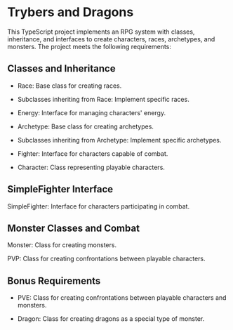 # Trybers and Dragons

This TypeScript project implements an RPG system with classes, inheritance, and interfaces to create characters, races, archetypes, and monsters. The project meets the following requirements:

## Classes and Inheritance

- Race: Base class for creating races.
  
- Subclasses inheriting from Race: Implement specific races.

- Energy: Interface for managing characters' energy.

- Archetype: Base class for creating archetypes.

- Subclasses inheriting from Archetype: Implement specific archetypes.

- Fighter: Interface for characters capable of combat.

- Character: Class representing playable characters.

## SimpleFighter Interface

SimpleFighter: Interface for characters participating in combat.

## Monster Classes and Combat

Monster: Class for creating monsters.

PVP: Class for creating confrontations between playable characters.

## Bonus Requirements

- PVE: Class for creating confrontations between playable characters and monsters.

- Dragon: Class for creating dragons as a special type of monster.

